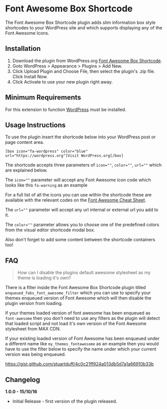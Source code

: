 # Font Awesome Box Shortcode
The Font Awesome Box Shortcode plugin adds slim information box style shortcodes to your WordPress site and which supports displaying any of the Font Awesome Icons.

## Installation

1. Download the plugin from WordPress.org [Font Awesome Box Shortcode](https://wordpress.org/plugins/fa-box-shortcode/).
2. Goto WordPress > Appearance > Plugins > Add New.
3. Click Upload Plugin and Choose File, then select the plugin's .zip file. Click Install Now.
4. Click Activate to use your new plugin right away.

## Minimum Requirements

For this extension to function [WordPress](https://wordpress.org/) must be installed.

## Usage Instructions

To use the plugin insert the shortcode below into your WordPress post or page content area.

```
[box icon="fa-wordpress" color="blue" url="https://wordpress.org"]Visit WordPress.org[/box]
```

The shortcode accepts three parameters of `icon=""`, `color=""`, `url=""` which are explained below.

The `icon=""` parameter will accept any Font Awesome icon code which looks like this `fa-warning` as an example

For a full list of all the icons you can use within the shortcode these are available with the relevant codes on the [Font Awesome Cheat Sheet](http://fontawesome.io/cheatsheet/).

The `url=""` parameter will accept any url internal or external url you add to it.

The `color=""` parameter allows you to choose one of the predefined colors from the visual editor shortcode modal box.

Also don't forget to add some content between the shortcode containers too!

## FAQ

> How can I disable the plugins default awesome stylesheet as my theme is loading it's own?

There is a filter inside the Font Awesome Box Shortcode plugin titled `enqueued_fabs_font_awesome_filter` which you can use to specify your themes enqueued version of Font Awesome which will then disable the plugin version from loading.

If your themes loaded version of font awesome has been enqueued as `font-awesome` then you don't need to use any filters as the plugin will detect that loaded script and not load it's own version of the Font Awesome stylesheet from MAX CDN.

If your existing loaded version of Font Awesome has been enqueued under a different name like `my_themes_fontawesome` as an example then you would have to use the filter below to specify the name under which your current version was being enqueued.

https://gist.github.com/stuartduff/4c0c21ff924a013db5d7a1a66910b33b

## Changelog

**1.0.0 - 15/10/16**
* Initial Release - first version of the plugin released.
